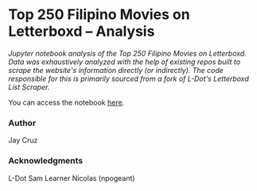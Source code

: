 # Top 250 Filipino Movies on Letterboxd – Analysis
*Jupyter notebook analysis of the Top 250 Filipino Movies on Letterboxd. Data was exhaustively analyzed with the help of existing repos*
*built to scrape the website's information directly (or indirectly). The code responsible for this is primarily sourced from a fork of*
*L-Dot's Letterboxd List Scraper.*

You can access the notebook [here](https://github.com/jmcruz14/letterboxd_list_scraper/blob/master/Letterboxd%20Top%20250%20Filipino%20EDA.ipynb).

### Author
Jay Cruz

### Acknowledgments
L-Dot
Sam Learner
Nicolas (npogeant)